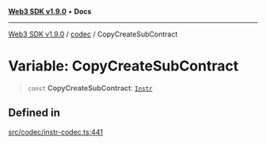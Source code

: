 [**Web3 SDK v1.9.0**](../../../README.md) • **Docs**

***

[Web3 SDK v1.9.0](../../../globals.md) / [codec](../README.md) / CopyCreateSubContract

# Variable: CopyCreateSubContract

> `const` **CopyCreateSubContract**: [`Instr`](../type-aliases/Instr.md)

## Defined in

[src/codec/instr-codec.ts:441](https://github.com/Mystic-Nayy/alephium-web3/blob/c1afd789a197ce5fe21f08c2965942090157c33d/packages/web3/src/codec/instr-codec.ts#L441)
